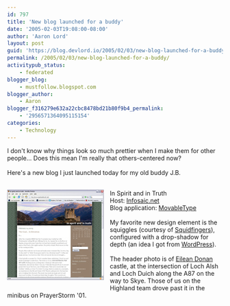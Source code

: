 ```yaml
---
id: 797
title: 'New blog launched for a buddy'
date: '2005-02-03T19:08:00-08:00'
author: 'Aaron Lord'
layout: post
guid: 'https://blog.devlord.io/2005/02/03/new-blog-launched-for-a-buddy/'
permalink: /2005/02/03/new-blog-launched-for-a-buddy/
activitypub_status:
    - federated
blogger_blog:
    - mustfollow.blogspot.com
blogger_author:
    - Aaron
blogger_f316279e632a22cbc8478bd21b80f9b4_permalink:
    - '2956571364095115154'
categories:
    - Technology
---
```


I don't know why things look so much prettier when I make them for other people...  Does this mean I'm really that others-centered now?<br /><br />Here's a new blog I just launched today for my old buddy J.B.<br /><br /><div class="separator" style="clear:both;text-align:center;"><a href="/assets/img/2011/10/jibbzblog.jpg?w=226" style="clear:left;float:left;margin-bottom:1em;margin-right:1em;"><img border="0" src="/assets/img/2011/10/jibbzblog.jpg?w=226" /></a></div><a href="http://www.inspiritandintruth.net/" target="_blank" rel="noopener"></a>In Spirit and in Truth<br />Host: <a href="http://www.infosaic.net/" target="_blank" rel="noopener">Infosaic.net</a><br />Blog application: <a href="http://www.movabletype.org/" target="_blank" rel="noopener">MovableType</a><br /><br />My favorite new design element is the squiggles (courtesy of <a href="http://www.squidfingers.com/" target="_blank" rel="noopener">Squidfingers</a>), configured with a drop-shadow for depth (an idea I got from <a href="http://www.wordpress.org/" target="_blank" rel="noopener">WordPress</a>).<br /><br />The header photo is of <a href="http://www.multimap.com/map/browse.cgi?client=public&amp;X=187500&amp;Y=825000&amp;width=700&amp;height=400&amp;gride=&amp;gridn=&amp;srec=0&amp;coordsys=gb&amp;db=&amp;addr1=&amp;addr2=&amp;addr3=&amp;pc=&amp;advanced=&amp;local=&amp;localinfosel=&amp;kw=&amp;inmap=&amp;table=&amp;ovtype=&amp;zm=0&amp;scale=50000&amp;multimap.x=398&amp;multimap.y=132" target="_blank" rel="noopener">Eilean Donan</a> castle, at the intersection of Loch Alsh and Loch Duich along the A87 on the way to Skye.  Those of us on the Highland team drove past it in the minibus on PrayerStorm '01.<div class="blogger-post-footer"><img width='1' height='1' src='https://blogger.googleusercontent.com/tracker/2602771351651662379-2956571364095115154?l=mustfollow.blogspot.com' alt='' /></div>